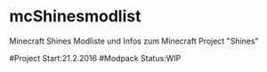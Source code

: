# mcShinesmodlist
Minecraft Shines
Modliste und Infos zum Minecraft Project "Shines"


#Project Start:21.2.2016
#Modpack Status:WIP
